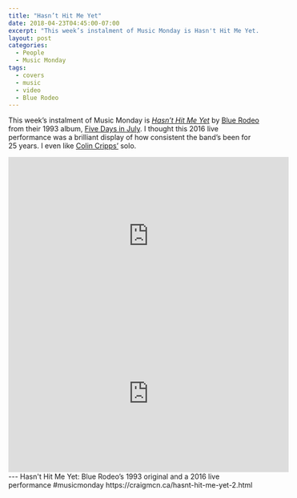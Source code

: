 ```yaml
---
title: "Hasn’t Hit Me Yet"
date: 2018-04-23T04:45:00-07:00
excerpt: "This week’s instalment of Music Monday is Hasn't Hit Me Yet. The 1993 Blue Rodeo original and a 2016 live performance."
layout: post
categories:
  - People
  - Music Monday
tags:
  - covers
  - music
  - video
  - Blue Rodeo
---
```


This week’s instalment of Music Monday is [_Hasn’t Hit Me Yet_](http://www.bluerodeo.com/discography/five-days-in-july/) by [Blue Rodeo](http://www.bluerodeo.com/) from their 1993 album, [Five Days in July](http://www.bluerodeo.com/discography/five-days-in-july/). I thought this 2016 live performance was a brilliant display of how consistent the band’s been for 25 years. I even like [Colin Cripps’](http://www.colincripps.com/) solo.

<div class="video-container">
  <iframe width="560" height="315" src="https://www.youtube.com/embed/oMt0skVPC0o" frameborder="0" allowfullscreen></iframe>
</div>

<div class="video-container">
  <iframe width="560" height="315" src="https://www.youtube.com/embed/__8KCPb5EJ4" frameborder="0" allowfullscreen></iframe>
</div>
---
Hasn't Hit Me Yet: Blue Rodeo’s 1993 original and a 2016 live performance #musicmonday https://craigmcn.ca/hasnt-hit-me-yet-2.html
